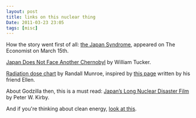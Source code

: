 ```yaml
---
layout: post
title: links on this nuclear thing
Date: 2011-03-23 23:05
tags: [misc]
---
```

 

How the story went first of all: [the Japan Syndrome](http://www.economist.com/blogs/babbage/2011/03/post-earthquake_nuclear_crisis), appeared on The Economist on March 15th.

[Japan Does Not Face Another Chernobyl](http://online.wsj.com/article/SB10001424052748704893604576198421680697248.html) by William Tucker.

[Radiation dose chart](http://xkcd.com/radiation) by Randall Munroe, inspired
by [this page](http://people.reed.edu/~emcmanis/radiation.html) written by his
friend Ellen.

About Godzilla then, this is a must read: [Japan’s Long Nuclear Disaster Film](http://opinionator.blogs.nytimes.com/2011/03/14/japans-long-nuclear-disaster-film) by Peter W. Kirby.

And if you're thinking about clean energy, [look at this](http://xkcd.com/556/).

